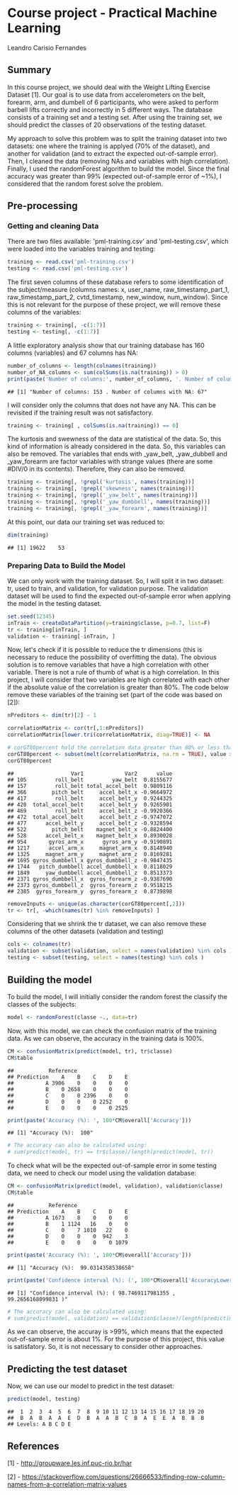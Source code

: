 
# Course project - Practical Machine Learning
Leandro Carisio Fernandes

## Summary

In this course project, we should deal with the Weight Lifting Exercise Dataset [1]. Our goal is to use data from accelerometers on the belt, forearm, arm, and dumbell of 6 participants, who were asked to perform barbell lifts correctly and incorrectly in 5 different ways. The database consists of a training set and a testing set. After using the training set, we should predict the classes of 20 observations of the testing dataset.

My approach to solve this problem was to split the training dataset into two datasets: one where the training is applyed (70% of the dataset), and another for validation (and to extract the expected out-of-sample error). Then, I cleaned the data (removing NAs and variables with high correlation). Finally, I used the randomForest algorithm to build the model. Since the final accuracy was greater than 99% (expected out-of-sample error of ~1%), I considered that the random forest solve the problem.

## Pre-processing

### Getting and cleaning Data

There are two files available: 'pml-training.csv' and 'pml-testing.csv', which were loaded into the variables training and testing:


```r
training <- read.csv('pml-training.csv')
testing <- read.csv('pml-testing.csv')
```

The first seven columns of these database refers to some identification of the subject/measure (columns names: x, user_name, raw_timestamp_part_1, raw_timestamp_part_2, cvtd_timestamp, new_window, num_window). Since this is not relevant for the purpose of these project, we will remove these columns of the variables:


```r
training <- training[, -c(1:7)]
testing <- testing[, -c(1:7)]
```

A little exploratory analysis show that our training database has 160 columns (variables) and 67 columns has NA:


```r
number_of_columns <- length(colnames(training))
number_of_NA_columns <- sum(colSums(is.na(training)) > 0)
print(paste('Number of columns:', number_of_columns, '. Number of columns with NA:', number_of_NA_columns))
```

```
## [1] "Number of columns: 153 . Number of columns with NA: 67"
```

I will consider only the columns that does not have any NA. This can be revisited if the training result was not satisfactory.


```r
training <- training[ , colSums(is.na(training)) == 0]
```

The kurtosis and swewness of the data are statistical of the data. So, this kind of information is already considered in the data. So, this variables can also be removed. The variables that ends with _yaw_belt, _yaw_dubbell and _yaw_forearm are factor variables with strange values (there are some #DIV/0 in its contents). Therefore, they can also be removed.


```r
training <- training[, !grepl('kurtosis', names(training))]
training <- training[, !grepl('skewness', names(training))]
training <- training[, !grepl('_yaw_belt', names(training))]
training <- training[, !grepl('_yaw_dumbbell', names(training))]
training <- training[, !grepl('_yaw_forearm', names(training))]
```

At this point, our data our training set was reduced to:


```r
dim(training)
```

```
## [1] 19622    53
```

### Preparing Data to Build the Model

We can only work with the training dataset. So, I will split it in two dataset: tr, used to train, and validation, for validation purpose. The validation dataset will be used to find the expected out-of-sample error when applying the model in the testing dataset.


```r
set.seed(12345)
inTrain <- createDataPartition(y=training$classe, p=0.7, list=F)
tr <- training[inTrain, ]
validation <- training[-inTrain, ]
```

Now, let's check if it is possible to reduce the tr dimensions (this is necessary to reduce the possibility of overfitting the data). The obvious solution is to remove variables that have a high correlation with other variable. There is not a rule of thumb of what is a high correlation. In this project, I will consider that two variables are high correlated with each other if the absolute value of the correlation is greater than 80%. The code below remove these variables of the training set (part of the code was based on [2]):


```r
nPreditors <- dim(tr)[2] - 1

correlationMatrix <- cor(tr[,1:nPreditors])
correlationMatrix[lower.tri(correlationMatrix, diag=TRUE)] <- NA

# corGT80percent hold the correlation data greater than 80% or less than -80%
corGT80percent <- subset(melt(correlationMatrix, na.rm = TRUE), value > 0.8 | value < -0.8)
corGT80percent
```

```
##                  Var1             Var2      value
## 105         roll_belt         yaw_belt  0.8155677
## 157         roll_belt total_accel_belt  0.9809116
## 366        pitch_belt     accel_belt_x -0.9664972
## 417         roll_belt     accel_belt_y  0.9244325
## 420  total_accel_belt     accel_belt_y  0.9265901
## 469         roll_belt     accel_belt_z -0.9920366
## 472  total_accel_belt     accel_belt_z -0.9747072
## 477      accel_belt_y     accel_belt_z -0.9328594
## 522        pitch_belt    magnet_belt_x -0.8824400
## 528      accel_belt_x    magnet_belt_x  0.8930028
## 954       gyros_arm_x      gyros_arm_y -0.9190891
## 1217      accel_arm_x     magnet_arm_x  0.8148940
## 1325     magnet_arm_y     magnet_arm_z  0.8169281
## 1695 gyros_dumbbell_x gyros_dumbbell_z -0.9847435
## 1744   pitch_dumbbell accel_dumbbell_x  0.8118029
## 1849     yaw_dumbbell accel_dumbbell_z  0.8513373
## 2371 gyros_dumbbell_x  gyros_forearm_z -0.9387690
## 2373 gyros_dumbbell_z  gyros_forearm_z  0.9518215
## 2385  gyros_forearm_y  gyros_forearm_z  0.8739898
```

```r
removeInputs <- unique(as.character(corGT80percent[,2]))
tr <- tr[, -which(names(tr) %in% removeInputs) ]
```

Considering that we shrink the tr dataset, we can also remove these columns of the other datasets (validation and testing)


```r
cols <- colnames(tr)
validation <- subset(validation, select = names(validation) %in% cols )
testing <- subset(testing, select = names(testing) %in% cols )
```

## Building the model

To build the model, I will initially consider the random forest the classify the classes of the subjects:


```r
model <- randomForest(classe ~., data=tr)
```

Now, with this model, we can check the confusion matrix of the training data. As we can observe, the accuracy in the training data is 100%.


```r
CM <- confusionMatrix(predict(model, tr), tr$classe)
CM$table
```

```
##           Reference
## Prediction    A    B    C    D    E
##          A 3906    0    0    0    0
##          B    0 2658    0    0    0
##          C    0    0 2396    0    0
##          D    0    0    0 2252    0
##          E    0    0    0    0 2525
```

```r
print(paste('Accuracy (%): ', 100*CM$overall['Accuracy']))
```

```
## [1] "Accuracy (%):  100"
```

```r
# The accuracy can also be calculated using:
# sum(predict(model, tr) == tr$classe)/length(predict(model, tr))
```

To check what will be the expected out-of-sample error in some testing data, we need to check our model using the validation database:


```r
CM <- confusionMatrix(predict(model, validation), validation$classe)
CM$table
```

```
##           Reference
## Prediction    A    B    C    D    E
##          A 1673    8    0    0    0
##          B    1 1124   16    0    0
##          C    0    7 1010   22    0
##          D    0    0    0  942    3
##          E    0    0    0    0 1079
```

```r
print(paste('Accuracy (%): ', 100*CM$overall['Accuracy']))
```

```
## [1] "Accuracy (%):  99.0314358538658"
```

```r
print(paste('Confidence interval (%): (', 100*CM$overall['AccuracyLower'], ', ', 100*CM$overall['AccuracyUpper'], ')'))
```

```
## [1] "Confidence interval (%): ( 98.7469117981355 ,  99.2656168099831 )"
```

```r
# The accuracy can also be calculated using:
# sum(predict(model, validation) == validation$classe)/length(predict(model, validation))
```

As we can observe, the accuray is >99%, which means that the expected out-of-sample error is about 1%. For the purpose of this project, this value is satisfatory. So, it is not necessary to consider other approaches.

## Predicting the test dataset

Now, we can use our model to predict in the test dataset:


```r
predict(model, testing)
```

```
##  1  2  3  4  5  6  7  8  9 10 11 12 13 14 15 16 17 18 19 20 
##  B  A  B  A  A  E  D  B  A  A  B  C  B  A  E  E  A  B  B  B 
## Levels: A B C D E
```

## References
[1] - http://groupware.les.inf.puc-rio.br/har

[2] - https://stackoverflow.com/questions/26666533/finding-row-column-names-from-a-correlation-matrix-values
